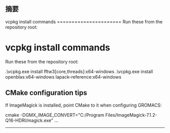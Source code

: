 ## 摘要
vcpkg install commands ====================== Run these from the repository root:

vcpkg install commands
======================
Run these from the repository root:

.\vcpkg.exe install fftw3[core,threads]:x64-windows
.\vcpkg.exe install openblas:x64-windows lapack-reference:x64-windows

CMake configuration tips
------------------------
If ImageMagick is installed, point CMake to it when configuring GROMACS:

cmake -DGMX_IMAGE_CONVERT="C:/Program Files/ImageMagick-7.1.2-Q16-HDRI/magick.exe" ...

---

